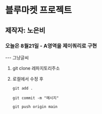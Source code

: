 # 블루마켓 프로젝트

## 제작자: 노은비

### 오늘은 8월21일 - A영역을 제이쿼리로 구현

--- 그냥글씨

1. git clone 레파지토리주소

2. 로컬에서 수정 후 
    
    `git add .`

    `git commit -m "메시지"`

    `git push origin main`